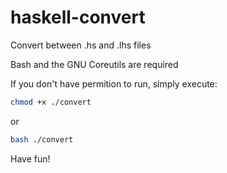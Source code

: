 # haskell-convert
Convert between .hs and .lhs files

Bash and the GNU Coreutils are required

If you don't have permition to run, simply execute:

```bash
chmod +x ./convert
```

or

```bash
bash ./convert
```

Have fun!
